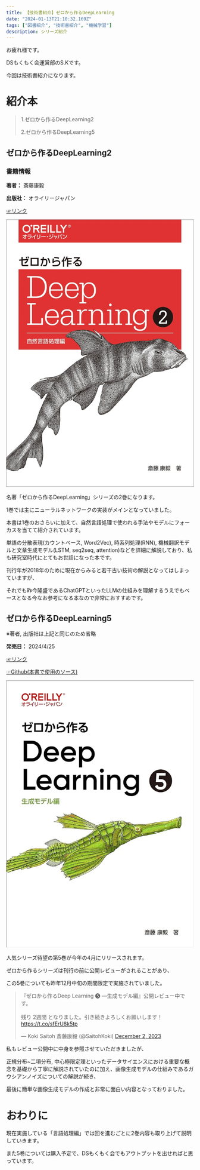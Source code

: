```yaml
---
title: 【技術書紹介】ゼロから作るDeepLearning 
date: "2024-01-13T21:10:32.169Z"
tags: ["図書紹介", "技術書紹介", "機械学習"]
description: シリーズ紹介
---
```


お疲れ様です。

DSもくもく会運営部のS.Kです。

今回は技術書紹介になります。

# 紹介本
>1.ゼロから作るDeepLearning2
>
>2.ゼロから作るDeepLearning5

## ゼロから作るDeepLearning2
### 書籍情報
**著者：** 斎藤康毅

**出版社：** オライリージャパン

[☞リンク](https://www.oreilly.co.jp/books/9784873118369/)

![bookcover](./dlbook2.jpg)

名著「ゼロから作るDeepLearning」シリーズの2巻になります。

1巻では主にニューラルネットワークの実装がメインとなっていました。

本書は1巻のおさらいに加えて、自然言語処理で使われる手法やモデルにフォーカスを当てて紹介されています。

単語の分散表現(カウントベース, Word2Vec), 時系列処理(RNN), 機械翻訳モデルと文章生成モデル(LSTM, seq2seq, attention)などを詳細に解説しており、私も研究室時代にとてもお世話になった本です。

刊行年が2018年のために現在からみると若干古い技術の解説となってはしまっていますが、

それでも昨今隆盛であるChatGPTといったLLMの仕組みを理解するうえでもベースとなる今なお参考になる本なので非常におすすめです。


## ゼロから作るDeepLearning5
※著者, 出版社は上記と同じのため省略

**発売日：** 2024/4/25

[☞リンク](https://note.com/koki0702/n/n546324125e93)

[☞Github(本書で使用のソース)](https://github.com/oreilly-japan/deep-learning-from-scratch-5)

![bk2](./dlbook5.jpg)

人気シリーズ待望の第5巻が今年の4月にリリースされます。

ゼロから作るシリーズは刊行の前に公開レビューがされることがあり、

この5巻についても昨年12月中旬の期間限定で実施されていました。

<blockquote class="twitter-tweet"><p lang="ja" dir="ltr">『ゼロから作るDeep Learning ❺ ―生成モデル編』公開レビュー中です。<br><br>残り 2週間 となりました。引き続きよろしくお願いします！<a href="https://t.co/sfErU8k5tp">https://t.co/sfErU8k5tp</a></p>&mdash; Koki Saitoh 斎藤康毅 (@SaitohKoki) <a href="https://twitter.com/SaitohKoki/status/1730868206280249533?ref_src=twsrc%5Etfw">December 2, 2023</a></blockquote> <script async src="https://platform.twitter.com/widgets.js" charset="utf-8"></script>

私もレビュー公開中に中身を参照させていただきましたが、

正規分布~二項分布, 中心極限定理といったデータサイエンスにおける重要な概念を基礎から丁寧に解説されていたのに加え、画像生成モデルの仕組みであるガウシアンノイズについての解説が続き、

最後に簡単な画像生成モデルの作成と非常に面白い内容となっておりました。

# おわりに
現在実施している「言語処理編」では回を進むごとに2巻内容も取り上げて説明していきます。

また5巻については購入予定で、DSもくもく会でもアウトプットを出せればと思っています。